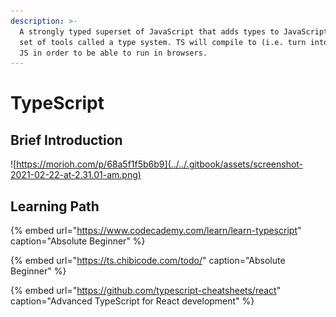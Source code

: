```yaml
---
description: >-
  A strongly typed superset of JavaScript that adds types to JavaScript using a
  set of tools called a type system. TS will compile to (i.e. turn into) plain
  JS in order to be able to run in browsers.
---
```


# TypeScript

## Brief Introduction 

![https://morioh.com/p/68a5f1f5b6b9](../../.gitbook/assets/screenshot-2021-02-22-at-2.31.01-am.png)





## Learning Path

{% embed url="https://www.codecademy.com/learn/learn-typescript" caption="Absolute Beginner" %}



{% embed url="https://ts.chibicode.com/todo/" caption="Absolute Beginner" %}



{% embed url="https://github.com/typescript-cheatsheets/react" caption="Advanced TypeScript for React development" %}







